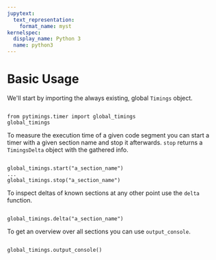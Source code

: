 ```yaml
---
jupytext:
  text_representation:
    format_name: myst
kernelspec:
  display_name: Python 3
  name: python3
---
```


Basic Usage
===========

We'll start by importing the always existing, global `Timings` object.

```{code-cell}

from pytimings.timer import global_timings
global_timings
```

To measure the execution time of a given code segment you can
start a timer with a given section name and stop it afterwards.
`stop` returns a `TimingsDelta` object with the gathered info.

```{code-cell}

global_timings.start("a_section_name")
...
global_timings.stop("a_section_name")

```

To inspect deltas of known sections at any other point
use the `delta` function.

```{code-cell}

global_timings.delta("a_section_name")
```

To get an overview over all sections you can use `output_console`.

```{code-cell}

global_timings.output_console()
```

